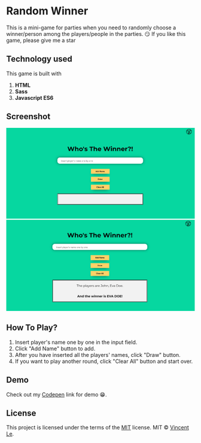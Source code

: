 # Random Winner

This is a mini-game for parties when you need to randomly choose a winner/person among the players/people in the parties. :smirk:
If you like this game, please give me a star

## Technology used

This game is built with

1. **HTML**
2. **Sass**
3. **Javascript ES6**

## Screenshot

![GameInterface](/resources/start.jpg)
![Gameplay](/resources/play.jpg)

## How To Play?

1. Insert player's name one by one in the input field.
2. Click "Add Name" button to add.
3. After you have inserted all the players' names, click "Draw" button.
4. If you want to play another round, click "Clear All" button and start over.

## Demo

Check out my [Codepen](https://codepen.io/vincentle/pen/gOwXygj) link for demo :grin:.

## License

This project is licensed under the terms of the [MIT](/LICENSE.txt) license.
MIT © [Vincent Le]("https://www.vincentle.me/").
